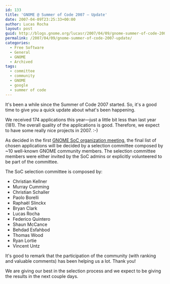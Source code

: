 ```yaml
---
id: 133
title: 'GNOME @ Summer of Code 2007 — Update'
date: 2007-04-09T23:25:33+00:00
author: Lucas Rocha
layout: post
guid: http://blogs.gnome.org/lucasr/2007/04/09/gnome-summer-of-code-2007-update/
permalink: /2007/04/09/gnome-summer-of-code-2007-update/
categories:
  - Free Software
  - General
  - GNOME
  - Archived
tags:
  - committee
  - community
  - GNOME
  - google
  - summer of code
---
```

It's been a while since the Summer of Code 2007 started. So, it's a good time
to give you a quick update about what's been happening.

We received 174 applications this year—just a little bit less than last year
(181). The overall quality of the applications is good. Therefore, we expect to
have some really nice projects in 2007. :-)

As decided in the first [GNOME SoC organization
meeting](http://mail.gnome.org/archives/foundation-list/2007-February/msg00024.html),
the final list of chosen applications will be decided by a selection
committee composed by ~10 well-known GNOME community members. The
selection committee members were either invited by the SoC admins or
explicitly volunteered to be part of the committee.

The SoC selection committee is composed by:

  * Christian Kellner
  * Murray Cumming
  * Christian Schaller
  * Paolo Borelli
  * Raphaël Slinckx
  * Bryan Clark
  * Lucas Rocha
  * Federico Quintero
  * Shaun McCance
  * Behdad Esfahbod
  * Thomas Wood
  * Ryan Lortie
  * Vincent Untz

It's good to remark that the participation of the community (with ranking and
valuable comments) has been helping us a lot. Thank you!

We are giving our best in the selection process and we expect to be giving the
results in the next couple days.
